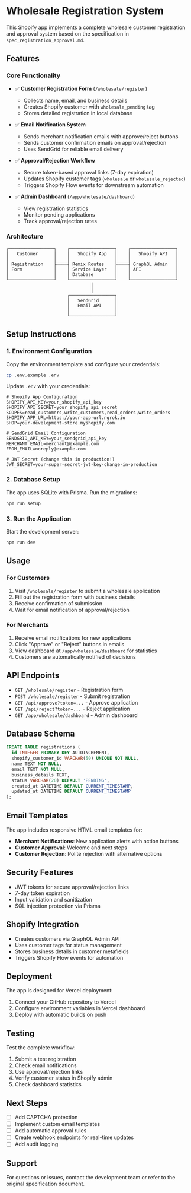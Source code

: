 # Wholesale Registration System

This Shopify app implements a complete wholesale customer registration and approval system based on the specification in `spec_registration_approval.md`.

## Features

### Core Functionality
- ✅ **Customer Registration Form** (`/wholesale/register`)
  - Collects name, email, and business details
  - Creates Shopify customer with `wholesale_pending` tag
  - Stores detailed registration in local database

- ✅ **Email Notification System**
  - Sends merchant notification emails with approve/reject buttons
  - Sends customer confirmation emails on approval/rejection
  - Uses SendGrid for reliable email delivery

- ✅ **Approval/Rejection Workflow**
  - Secure token-based approval links (7-day expiration)
  - Updates Shopify customer tags (`wholesale` or `wholesale_rejected`)
  - Triggers Shopify Flow events for downstream automation

- ✅ **Admin Dashboard** (`/app/wholesale/dashboard`)
  - View registration statistics
  - Monitor pending applications
  - Track approval/rejection rates

### Architecture

```
┌─────────────────┐    ┌─────────────────┐    ┌─────────────────┐
│   Customer      │    │   Shopify App   │    │   Shopify API   │
│                 │    │                 │    │                 │
│ Registration    ├────┤ Remix Routes    ├────┤ GraphQL Admin   │
│ Form            │    │ Service Layer   │    │ API             │
│                 │    │ Database        │    │                 │
└─────────────────┘    └─────────────────┘    └─────────────────┘
                                │
                                │
                       ┌─────────────────┐
                       │   SendGrid      │
                       │   Email API     │
                       │                 │
                       └─────────────────┘
```

## Setup Instructions

### 1. Environment Configuration

Copy the environment template and configure your credentials:

```bash
cp .env.example .env
```

Update `.env` with your credentials:

```env
# Shopify App Configuration
SHOPIFY_API_KEY=your_shopify_api_key
SHOPIFY_API_SECRET=your_shopify_api_secret
SCOPES=read_customers,write_customers,read_orders,write_orders
SHOPIFY_APP_URL=https://your-app-url.ngrok.io
SHOP=your-development-store.myshopify.com

# SendGrid Email Configuration
SENDGRID_API_KEY=your_sendgrid_api_key
MERCHANT_EMAIL=merchant@example.com
FROM_EMAIL=noreply@example.com

# JWT Secret (change this in production!)
JWT_SECRET=your-super-secret-jwt-key-change-in-production
```

### 2. Database Setup

The app uses SQLite with Prisma. Run the migrations:

```bash
npm run setup
```

### 3. Run the Application

Start the development server:

```bash
npm run dev
```

## Usage

### For Customers

1. Visit `/wholesale/register` to submit a wholesale application
2. Fill out the registration form with business details
3. Receive confirmation of submission
4. Wait for email notification of approval/rejection

### For Merchants

1. Receive email notifications for new applications
2. Click "Approve" or "Reject" buttons in emails
3. View dashboard at `/app/wholesale/dashboard` for statistics
4. Customers are automatically notified of decisions

## API Endpoints

- `GET /wholesale/register` - Registration form
- `POST /wholesale/register` - Submit registration
- `GET /api/approve?token=...` - Approve application
- `GET /api/reject?token=...` - Reject application
- `GET /app/wholesale/dashboard` - Admin dashboard

## Database Schema

```sql
CREATE TABLE registrations (
  id INTEGER PRIMARY KEY AUTOINCREMENT,
  shopify_customer_id VARCHAR(50) UNIQUE NOT NULL,
  name TEXT NOT NULL,
  email TEXT NOT NULL,
  business_details TEXT,
  status VARCHAR(20) DEFAULT 'PENDING',
  created_at DATETIME DEFAULT CURRENT_TIMESTAMP,
  updated_at DATETIME DEFAULT CURRENT_TIMESTAMP
);
```

## Email Templates

The app includes responsive HTML email templates for:

- **Merchant Notifications**: New application alerts with action buttons
- **Customer Approval**: Welcome and next steps
- **Customer Rejection**: Polite rejection with alternative options

## Security Features

- JWT tokens for secure approval/rejection links
- 7-day token expiration
- Input validation and sanitization
- SQL injection protection via Prisma

## Shopify Integration

- Creates customers via GraphQL Admin API
- Uses customer tags for status management
- Stores business details in customer metafields
- Triggers Shopify Flow events for automation

## Deployment

The app is designed for Vercel deployment:

1. Connect your GitHub repository to Vercel
2. Configure environment variables in Vercel dashboard
3. Deploy with automatic builds on push

## Testing

Test the complete workflow:

1. Submit a test registration
2. Check email notifications
3. Use approval/rejection links
4. Verify customer status in Shopify admin
5. Check dashboard statistics

## Next Steps

- [ ] Add CAPTCHA protection
- [ ] Implement custom email templates
- [ ] Add automatic approval rules
- [ ] Create webhook endpoints for real-time updates
- [ ] Add audit logging

## Support

For questions or issues, contact the development team or refer to the original specification document.
